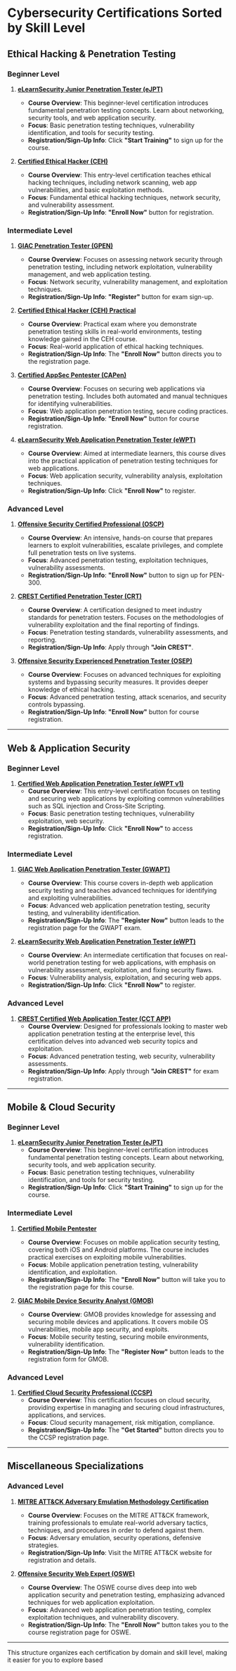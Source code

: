 # Cybersecurity Certifications Sorted by Skill Level

## Ethical Hacking & Penetration Testing

### **Beginner Level**

1. **[eLearnSecurity Junior Penetration Tester (eJPT)](https://www.elearnsecurity.com/)**
   - **Course Overview**: This beginner-level certification introduces fundamental penetration testing concepts. Learn about networking, security tools, and web application security.
   - **Focus**: Basic penetration testing techniques, vulnerability identification, and tools for security testing.
   - **Registration/Sign-Up Info**: Click **"Start Training"** to sign up for the course.

2. **[Certified Ethical Hacker (CEH)](https://www.eccouncil.org/programs/certified-ethical-hacker-ceh/)**
   - **Course Overview**: This entry-level certification teaches ethical hacking techniques, including network scanning, web app vulnerabilities, and basic exploitation methods.
   - **Focus**: Fundamental ethical hacking techniques, network security, and vulnerability assessment.
   - **Registration/Sign-Up Info**: **"Enroll Now"** button for registration.

### **Intermediate Level**

1. **[GIAC Penetration Tester (GPEN)](https://www.giac.org/certifications/penetration-tester-gpen/)**
   - **Course Overview**: Focuses on assessing network security through penetration testing, including network exploitation, vulnerability management, and web application testing.
   - **Focus**: Network security, vulnerability management, and exploitation techniques.
   - **Registration/Sign-Up Info**: **"Register"** button for exam sign-up.

2. **[Certified Ethical Hacker (CEH) Practical](https://www.eccouncil.org/programs/certified-ethical-hacker-ceh/)**
   - **Course Overview**: Practical exam where you demonstrate penetration testing skills in real-world environments, testing knowledge gained in the CEH course.
   - **Focus**: Real-world application of ethical hacking techniques.
   - **Registration/Sign-Up Info**: The **"Enroll Now"** button directs you to the registration page.

3. **[Certified AppSec Pentester (CAPen)](https://www.elearnsecurity.com/)**
   - **Course Overview**: Focuses on securing web applications via penetration testing. Includes both automated and manual techniques for identifying vulnerabilities.
   - **Focus**: Web application penetration testing, secure coding practices.
   - **Registration/Sign-Up Info**: **"Enroll Now"** button for course registration.

4. **[eLearnSecurity Web Application Penetration Tester (eWPT)](https://www.elearnsecurity.com/)**
   - **Course Overview**: Aimed at intermediate learners, this course dives into the practical application of penetration testing techniques for web applications.
   - **Focus**: Web application security, vulnerability analysis, exploitation techniques.
   - **Registration/Sign-Up Info**: Click **"Enroll Now"** to register.

### **Advanced Level**

1. **[Offensive Security Certified Professional (OSCP)](https://www.offsec.com/courses/pen-300/)**
   - **Course Overview**: An intensive, hands-on course that prepares learners to exploit vulnerabilities, escalate privileges, and complete full penetration tests on live systems.
   - **Focus**: Advanced penetration testing, exploitation techniques, vulnerability assessments.
   - **Registration/Sign-Up Info**: **"Enroll Now"** button to sign up for PEN-300.

2. **[CREST Certified Penetration Tester (CRT)](https://www.crest-approved.org/)**
   - **Course Overview**: A certification designed to meet industry standards for penetration testers. Focuses on the methodologies of vulnerability exploitation and the final reporting of findings.
   - **Focus**: Penetration testing standards, vulnerability assessments, and reporting.
   - **Registration/Sign-Up Info**: Apply through **"Join CREST"**.

3. **[Offensive Security Experienced Penetration Tester (OSEP)](https://www.offsec.com/courses/pen-300/)**
   - **Course Overview**: Focuses on advanced techniques for exploiting systems and bypassing security measures. It provides deeper knowledge of ethical hacking.
   - **Focus**: Advanced penetration testing, attack scenarios, and security controls bypassing.
   - **Registration/Sign-Up Info**: **"Enroll Now"** button for course registration.

---

## Web & Application Security

### **Beginner Level**

1. **[Certified Web Application Penetration Tester (eWPT v1)](https://www.elearnsecurity.com/)**
   - **Course Overview**: This entry-level certification focuses on testing and securing web applications by exploiting common vulnerabilities such as SQL injection and Cross-Site Scripting.
   - **Focus**: Basic penetration testing techniques, vulnerability exploitation, web security.
   - **Registration/Sign-Up Info**: Click **"Enroll Now"** to access registration.

### **Intermediate Level**

1. **[GIAC Web Application Penetration Tester (GWAPT)](https://www.giac.org/certifications/web-application-penetration-tester-gwapt/)**
   - **Course Overview**: This course covers in-depth web application security testing and teaches advanced techniques for identifying and exploiting vulnerabilities.
   - **Focus**: Advanced web application penetration testing, security testing, and vulnerability identification.
   - **Registration/Sign-Up Info**: The **"Register Now"** button leads to the registration page for the GWAPT exam.

2. **[eLearnSecurity Web Application Penetration Tester (eWPT)](https://www.elearnsecurity.com/)**
   - **Course Overview**: An intermediate certification that focuses on real-world penetration testing for web applications, with emphasis on vulnerability assessment, exploitation, and fixing security flaws.
   - **Focus**: Vulnerability analysis, exploitation, and securing web apps.
   - **Registration/Sign-Up Info**: Click **"Enroll Now"** to register.

### **Advanced Level**

1. **[CREST Certified Web Application Tester (CCT APP)](https://www.crest-approved.org/)**
   - **Course Overview**: Designed for professionals looking to master web application penetration testing at the enterprise level, this certification delves into advanced web security topics and exploitation.
   - **Focus**: Advanced penetration testing, web security, vulnerability assessments.
   - **Registration/Sign-Up Info**: Apply through **"Join CREST"** for exam registration.

---

## Mobile & Cloud Security

### **Beginner Level**

1. **[eLearnSecurity Junior Penetration Tester (eJPT)](https://www.elearnsecurity.com/)**
   - **Course Overview**: This beginner-level certification introduces fundamental penetration testing concepts. Learn about networking, security tools, and web application security.
   - **Focus**: Basic penetration testing techniques, vulnerability identification, and tools for security testing.
   - **Registration/Sign-Up Info**: Click **"Start Training"** to sign up for the course.

### **Intermediate Level**

1. **[Certified Mobile Pentester](https://www.elearnsecurity.com/)**
   - **Course Overview**: Focuses on mobile application security testing, covering both iOS and Android platforms. The course includes practical exercises on exploiting mobile vulnerabilities.
   - **Focus**: Mobile application penetration testing, vulnerability identification, and exploitation.
   - **Registration/Sign-Up Info**: The **"Enroll Now"** button will take you to the registration page for this course.

2. **[GIAC Mobile Device Security Analyst (GMOB)](https://www.giac.org/certifications/mobile-device-security-analyst-gmob/)**
   - **Course Overview**: GMOB provides knowledge for assessing and securing mobile devices and applications. It covers mobile OS vulnerabilities, mobile app security, and exploits.
   - **Focus**: Mobile security testing, securing mobile environments, vulnerability identification.
   - **Registration/Sign-Up Info**: The **"Register Now"** button leads to the registration form for GMOB.

### **Advanced Level**

1. **[Certified Cloud Security Professional (CCSP)](https://www.isc2.org/Certifications/CCSP)**
   - **Course Overview**: This certification focuses on cloud security, providing expertise in managing and securing cloud infrastructures, applications, and services.
   - **Focus**: Cloud security management, risk mitigation, compliance.
   - **Registration/Sign-Up Info**: The **"Get Started"** button directs you to the CCSP registration page.

---

## Miscellaneous Specializations

### **Advanced Level**

1. **[MITRE ATT&CK Adversary Emulation Methodology Certification](https://www.mitre.org/research/technical-areas/mitre-attck)**
   - **Course Overview**: Focuses on the MITRE ATT&CK framework, training professionals to emulate real-world adversary tactics, techniques, and procedures in order to defend against them.
   - **Focus**: Adversary emulation, security operations, defensive strategies.
   - **Registration/Sign-Up Info**: Visit the MITRE ATT&CK website for registration and details.

2. **[Offensive Security Web Expert (OSWE)](https://www.offsec.com/courses/web-300/)**
   - **Course Overview**: The OSWE course dives deep into web application security and penetration testing, emphasizing advanced techniques for web application exploitation.
   - **Focus**: Advanced web application penetration testing, complex exploitation techniques, and vulnerability discovery.
   - **Registration/Sign-Up Info**: The **"Enroll Now"** button takes you to the course registration page for OSWE.

---

This structure organizes each certification by domain and skill level, making it easier for you to explore based
